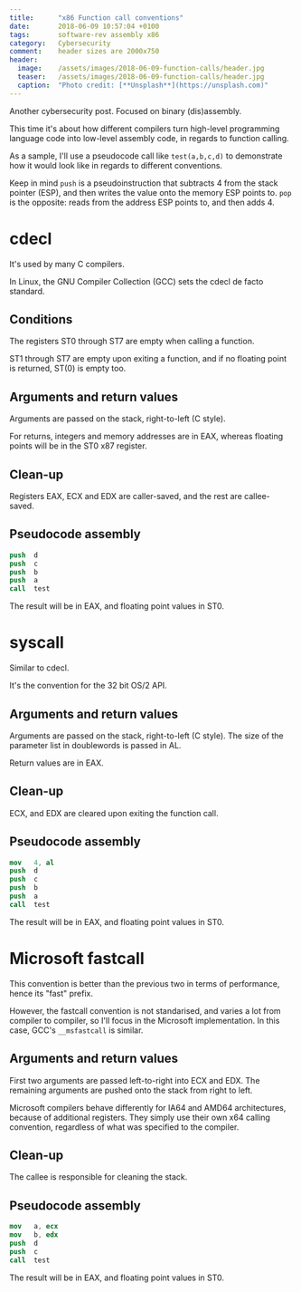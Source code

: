 ```yaml
---
title:      "x86 Function call conventions"
date:       2018-06-09 10:57:04 +0100
tags:       software-rev assembly x86
category:   Cybersecurity
comment:    header sizes are 2000x750
header:
  image:	/assets/images/2018-06-09-function-calls/header.jpg
  teaser:	/assets/images/2018-06-09-function-calls/header.jpg
  caption:	"Photo credit: [**Unsplash**](https://unsplash.com)"
---
```


Another cybersecurity post. Focused on binary (dis)assembly.

This time it's about how different compilers turn high-level programming language code into low-level assembly code, in regards to function calling.

As a sample, I'll use a pseudocode call like `test(a,b,c,d)` to demonstrate how it would look like in regards to different conventions.

Keep in mind `push` is a pseudoinstruction that subtracts 4 from the stack pointer (ESP), and then writes the value onto the memory ESP points to. `pop` is the opposite: reads from the address ESP points to, and then adds 4.

# cdecl

It's used by many C compilers.

In Linux, the GNU Compiler Collection (GCC) sets the cdecl de facto standard.

## Conditions

The registers ST0 through ST7 are empty when calling a function.

ST1 through ST7 are empty upon exiting a function, and if no floating point is returned, ST(0) is empty too.

## Arguments and return values

Arguments are passed on the stack, right-to-left (C style).

For returns, integers and memory addresses are in EAX, whereas floating points will be in the ST0 x87 register.

## Clean-up

Registers EAX, ECX and EDX are caller-saved, and the rest are callee-saved.

## Pseudocode assembly

```nasm
push  d
push  c
push  b
push  a
call  test
```

The result will be in EAX, and floating point values in ST0.

# syscall

Similar to cdecl.

It's the convention for the 32 bit OS/2 API.

## Arguments and return values

Arguments are passed on the stack, right-to-left (C style). The size of the parameter list in doublewords is passed in AL.

Return values are in EAX.

## Clean-up

ECX, and EDX are cleared upon exiting the function call.

## Pseudocode assembly

```nasm
mov   4, al
push  d
push  c
push  b
push  a
call  test
```

The result will be in EAX, and floating point values in ST0.

# Microsoft fastcall

This convention is better than the previous two in terms of performance, hence its "fast" prefix.

However, the fastcall convention is not standarised, and varies a lot from compiler to compiler, so I'll focus in the Microsoft implementation. In this case, GCC's `__msfastcall` is similar.

## Arguments and return values

First two arguments are passed left-to-right into ECX and EDX. The remaining arguments are pushed onto the stack from right to left.

Microsoft compilers behave differently for IA64 and AMD64 architectures, because of additional registers. They simply use their own x64 calling convention, regardless of what was specified to the compiler.

## Clean-up

The callee is responsible for cleaning the stack.

## Pseudocode assembly

```nasm
mov   a, ecx
mov   b, edx
push  d
push  c
call  test
```

The result will be in EAX, and floating point values in ST0.
